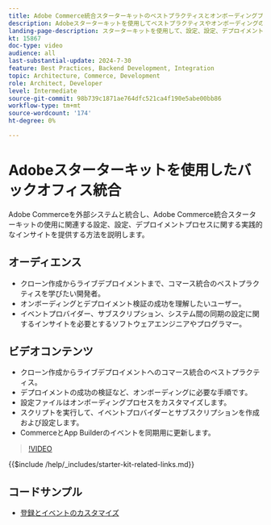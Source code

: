 ```yaml
---
title: Adobe Commerce統合スターターキットのベストプラクティスとオンボーディングプロセスについて説明します。
description: Adobeスターターキットを使用してベストプラクティスやオンボーディングのヒントを学び、Commerce統合を習得します。
landing-page-description: スターターキットを使用して、設定、設定、デプロイメントのプロセスに関する実践的なインサイトを提供する方法を説明します。
kt: 15867
doc-type: video
audience: all
last-substantial-update: 2024-7-30
feature: Best Practices, Backend Development, Integration
topic: Architecture, Commerce, Development
role: Architect, Developer
level: Intermediate
source-git-commit: 98b739c1871ae764dfc521ca4f190e5abe00bb86
workflow-type: tm+mt
source-wordcount: '174'
ht-degree: 0%

---
```


# Adobeスターターキットを使用したバックオフィス統合

Adobe Commerceを外部システムと統合し、Adobe Commerce統合スターターキットの使用に関連する設定、設定、デプロイメントプロセスに関する実践的なインサイトを提供する方法を説明します。

## オーディエンス

* クローン作成からライブデプロイメントまで、コマース統合のベストプラクティスを学びたい開発者。
* オンボーディングとデプロイメント検証の成功を理解したいユーザー。
* イベントプロバイダー、サブスクリプション、システム間の同期の設定に関するインサイトを必要とするソフトウェアエンジニアやプログラマー。

## ビデオコンテンツ

* クローン作成からライブデプロイメントへのコマース統合のベストプラクティス。
* デプロイメントの成功の検証など、オンボーディングに必要な手順です。
* 設定ファイルはオンボーディングプロセスをカスタマイズします。
* スクリプトを実行して、イベントプロバイダーとサブスクリプションを作成および設定します。
* CommerceとApp Builderのイベントを同期用に更新します。

>[!VIDEO](https://video.tv.adobe.com/v/3431690?learn=on)

{{$include /help/_includes/starter-kit-related-links.md}}

## コードサンプル

* [ 登録とイベントのカスタマイズ ](https://github.com/adobe/adobe-commerce-samples/tree/main/starter-kit/customize-registrations-and-events)